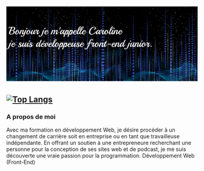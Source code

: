 # [![Header](https://github.com/CarolinePoulin/portfolio/blob/main/img/web2.jpg "web")](https://some-url.dev/)

## [![Top Langs](https://github-readme-stats.vercel.app/api/top-langs/?username=CarolinePoulin&langs_count=8)](https://github.com/anuraghazra/github-readme-stats)

### A propos de moi

Avec ma formation en développement Web, je désire procéder à un changement de carrière soit en entreprise ou en tant que travailleuse indépendante.
En offrant un soutien à une entrepreneure recherchant une personne pour la conception de ses sites web et de podcast, je me suis découverte une vraie passion pour la
programmation.
Développement Web (Front-End)

<!--
**CarolinePoulin/CarolinePoulin** is a ✨ _special_ ✨ repository because its `README.md` (this file) appears on your GitHub profile.

Here are some ideas to get you started:

- 🔭 I’m currently working on ...
- 🌱 I’m currently learning ...
- 👯 I’m looking to collaborate on ...
- 🤔 I’m looking for help with ...
- 💬 Ask me about ...
- 📫 How to reach me: ...
- 😄 Pronouns: ...
- ⚡ Fun fact: ...
-->
